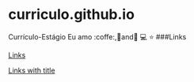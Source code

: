 # curriculo.github.io
Currículo-Estágio
Eu amo :coffe:,:pizza:and:dancer:
:computer:
:star:
###Links

[Links](http://localhost/)

[Links with title](http://localhost/ "link title")
